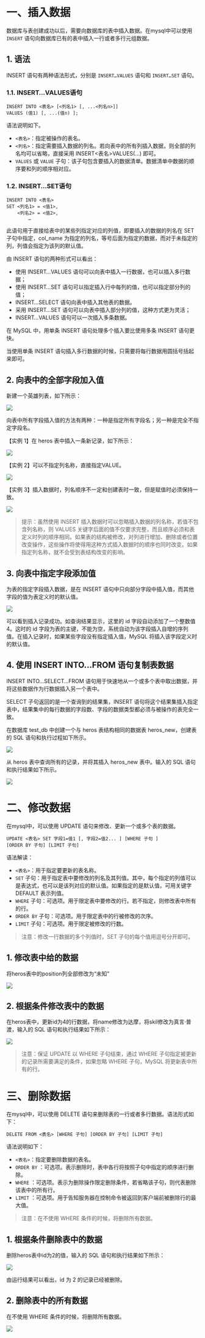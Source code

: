 # 一、插入数据

数据库与表创建成功以后，需要向数据库的表中插入数据。在mysql中可以使用 `INSERT` 语句向数据库已有的表中插入一行或者多行元组数据。

## 1. 语法

INSERT 语句有两种语法形式，分别是 `INSERT…VALUES` 语句和 `INSERT…SET` 语句。

### 1.1. INSERT…VALUES语句

```mysql
INSERT INTO <表名> [<列名1> [, ...<列名n>]]
VALUES (值1) [, ...(值n) ];
```

语法说明如下。

- `<表名>`：指定被操作的表名。
- `<列名>`：指定需要插入数据的列名。若向表中的所有列插入数据，则全部的列名均可以省略，直接采用 INSERT<表名>VALUES(…) 即可。
- `VALUES` 或 `VALUE` 子句：该子句包含要插入的数据清单。数据清单中数据的顺序要和列的顺序相对应。

### 1.2. INSERT…SET语句

```mysql
INSERT INTO <表名>
SET <列名1> = <值1>,
    <列名2> = <值2>,
        …
```

此语句用于直接给表中的某些列指定对应的列值，即要插入的数据的列名在 SET 子句中指定，col_name 为指定的列名，等号后面为指定的数据，而对于未指定的列，列值会指定为该列的默认值。

由 INSERT 语句的两种形式可以看出：

- 使用 INSERT…VALUES 语句可以向表中插入一行数据，也可以插入多行数据；
- 使用 INSERT…SET 语句可以指定插入行中每列的值，也可以指定部分列的值；
- INSERT…SELECT 语句向表中插入其他表的数据。
- 采用 INSERT…SET 语句可以向表中插入部分列的值，这种方式更为灵活；
- INSERT…VALUES 语句可以一次插入多条数据。

在 MySQL 中，用单条 INSERT 语句处理多个插入要比使用多条 INSERT 语句更快。

当使用单条 INSERT 语句插入多行数据的时候，只需要将每行数据用圆括号括起来即可。

## 2. 向表中的全部字段加入值

新建一个英雄列表，如下所示：

![](./IMGS/insert_tb_create_heros.png)

向表中所有字段插入值的方法有两种：一种是指定所有字段名；另一种是完全不指定字段名。

【实例 1】在 heros 表中插入一条新记录，如下所示：

![](./IMGS/insert_tb_heros_libai.png)

【实例 2】可以不指定列名称，直接指定VALUE。

![](./IMGS/insert_tb_heros_diaochan.png)

【实例 3】插入数据时，列名顺序不一定和创建表时一致，但是赋值时必须保持一致。

![](./IMGS/insert_tb_heros_luban.png)

> 提示：虽然使用 INSERT 插入数据时可以忽略插入数据的列名称，若值不包含列名称，则 VALUES 关键字后面的值不仅要求完整，而且顺序必须和表定义时列的顺序相同。如果表的结构被修改，对列进行增加、删除或者位置改变操作，这些操作将使得用这种方式插入数据时的顺序也同时改变。如果指定列名称，就不会受到表结构改变的影响。

## 3. 向表中指定字段添加值

为表的指定字段插入数据，是在 INSERT 语句中只向部分字段中插入值，而其他字段的值为表定义时的默认值。

![](./IMGS/insert_tb_heros_caocao.png)

可以看到插入记录成功。如查询结果显示，这里的 id 字段自动添加了一个整数值 4。这时的 id 字段为表的主键，不能为空，系统自动为该字段插入自增的序列值。在插入记录时，如果某些字段没有指定插入值，MySQL 将插入该字段定义时的默认值。

## 4. 使用 INSERT INTO…FROM 语句复制表数据

INSERT INTO…SELECT…FROM 语句用于快速地从一个或多个表中取出数据，并将这些数据作为行数据插入另一个表中。

SELECT 子句返回的是一个查询到的结果集，INSERT 语句将这个结果集插入指定表中，结果集中的每行数据的字段数、字段的数据类型都必须与被操作的表完全一致。

在数据库 test_db 中创建一个与 heros 表结构相同的数据表 heros_new，创建表的 SQL 语句和执行过程如下所示。

![](./IMGS/insert_tb_create_heros_new.png)

从 heros 表中查询所有的记录，并将其插入 heros_new 表中。输入的 SQL 语句和执行结果如下所示。

![](./IMGS/insert_tb_insert_into_from.png)

# 二、修改数据

在mysql中，可以使用 UPDATE 语句来修改、更新一个或多个表的数据。

```mysql
UPDATE <表名> SET 字段1=值1 [, 字段2=值2... ] [WHERE 子句 ]
[ORDER BY 子句] [LIMIT 子句]
```

语法解读：

- `<表名>`：用于指定要更新的表名称。
- `SET` 子句：用于指定表中要修改的列名及其列值。其中，每个指定的列值可以是表达式，也可以是该列对应的默认值。如果指定的是默认值，可用关键字 DEFAULT 表示列值。
- `WHERE` 子句：可选项。用于限定表中要修改的行。若不指定，则修改表中所有的行。
- `ORDER BY` 子句：可选项。用于限定表中的行被修改的次序。
- `LIMIT` 子句：可选项。用于限定被修改的行数。

> 注意：修改一行数据的多个列值时，SET 子句的每个值用逗号分开即可。

## 1. 修改表中给的数据

将heros表中的position列全部修改为“未知”

![](./IMGS/update_tb_heros_all.png)

## 2. 根据条件修改表中的数据

在heros表中，更新id为4的行数据，将name修改为达摩，将skil修改为真言·普渡，输入的 SQL 语句和执行结果如下所示：

![](./IMGS/update_tb_heros_caocao.png)

> 注意：保证 UPDATE 以 WHERE 子句结束，通过 WHERE 子句指定被更新的记录所需要满足的条件，如果忽略 WHERE 子句，MySQL 将更新表中所有的行。

# 三、删除数据

在mysql中，可以使用 DELETE 语句来删除表的一行或者多行数据。语法形式如下：

```mysql
DELETE FROM <表名> [WHERE 子句] [ORDER BY 子句] [LIMIT 子句]
```

语法说明如下：

- `<表名>`：指定要删除数据的表名。
- `ORDER BY` ：可选项。表示删除时，表中各行将按照子句中指定的顺序进行删除。
- `WHERE` ：可选项。表示为删除操作限定删除条件，若省略该子句，则代表删除该表中的所有行。
- `LIMIT` ：可选项。用于告知服务器在控制命令被返回到客户端前被删除行的最大值。

> 注意：在不使用 WHERE 条件的时候，将删除所有数据。

## 1. 根据条件删除表中的数据

删除heros表中id为2的值，输入的 SQL 语句和执行结果如下所示：

![](./IMGS/delete_tb_heros.png)

由运行结果可以看出，id 为 2 的记录已经被删除。

## 2. 删除表中的所有数据

在不使用 WHERE 条件的时候，将删除所有数据。

![](./IMGS/delete_tb_heros_all.png)